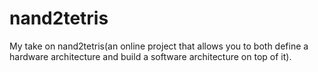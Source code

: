 # nand2tetris
My take on nand2tetris(an online project that allows you to both define a hardware architecture and build a software architecture on top of it).
